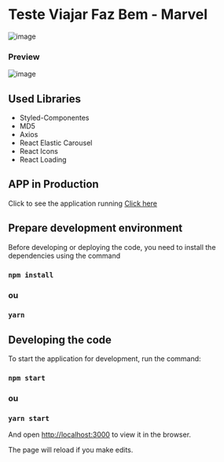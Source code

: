 # Teste Viajar Faz Bem - Marvel

![image](https://user-images.githubusercontent.com/69859248/130967983-b1ed742d-f241-4eba-a5d1-89bb87c1e864.png)

### Preview
![image](https://user-images.githubusercontent.com/69859248/130967550-c28fc88b-aaf0-41a9-bbc5-9ddcd4c9fc08.png)

## Used Libraries
 * Styled-Componentes
 * MD5
 * Axios
 * React Elastic Carousel
 * React Icons
 * React Loading

## APP in Production

Click to see the application running [Click here](https://viajar-faz-bem.vercel.app/)


## Prepare development environment

Before developing or deploying the code, you need to install the dependencies using the command

### `npm install`
### ou
### `yarn`

## Developing the code

To start the application for development, run the command: 

### `npm start`
### ou
### `yarn start`

And open [http://localhost:3000](http://localhost:3000) to view it in the browser.

The page will reload if you make edits.
